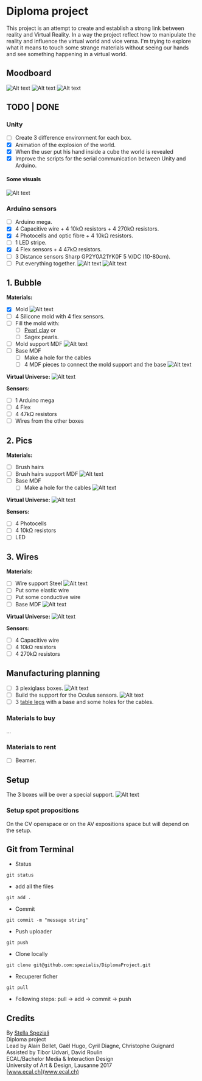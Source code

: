 # Diploma project
This project is an attempt to create and establish a strong link between reality and Virtual Reality. In a way the project reflect how to manipulate the reality and influence the virtual world and vice versa. I'm trying to explore what it means to touch some strange materials without seeing our hands and see something happening in a virtual world.

## Moodboard
![Alt text](Readme_data/Moodboard/Moodboard_Page_07.png)
![Alt text](Readme_data/Moodboard/Moodboard_Page_05.png)
![Alt text](Readme_data/Moodboard/Moodboard_Page_03.png)

## TODO | DONE
### Unity
- [ ] Create 3 difference environment for each box.
- [x] Animation of the explosion of the world.
- [x] When the user put his hand inside a cube the world is revealed
- [x] Improve the scripts for the serial communication between Unity and Arduino.

#### Some visuals
![Alt text](Readme_data/Images/Test_scene.png)

### Arduino sensors
- [ ] Arduino mega.
- [x] 4 Capacitive wire + 4 10kΩ resistors + 4 270kΩ resistors.
- [x] 4 Photocells and optic fibre + 4 10kΩ resistors.
- [ ] 1 LED stripe.
- [x] 4 Flex sensors + 4 47kΩ resistors.
- [ ] 3 Distance sensors Sharp GP2Y0A21YK0F 5 V/DC (10-80cm).
- [ ] Put everything together.
![Alt text](Readme_data/Images/Arduino_sensors_connections.png)
![Alt text](Readme_data/Images/Arduino_sensors_connections_scheme.png)

## 1. Bubble
**Materials:**
- [x] Mold
![Alt text](Readme_data/Photos/IMG_20170511_193611.jpg)
- [ ] 4 Silicone mold with 4 flex sensors.
- [ ] Fill the mold with:
	- [ ] [Pearl clay](https://s-media-cache-ak0.pinimg.com/originals/c7/f3/d3/c7f3d376586a34ae77c89879f5f09bfa.jpg) or
	- [ ] Sagex pearls.
- [ ] Mold support MDF
![Alt text](Readme_data/Images/Bubble_mold_support.png)
- [ ] Base MDF
	- [ ] Make a hole for the cables
	- [ ] 4 MDF pieces to connect the mold support and the base
![Alt text](Readme_data/Images/Bubble_base.png)

**Virtual Universe:**
![Alt text](Readme_data/Images/Bubble_world.png)

**Sensors:**
- [ ] 1 Arduino mega
- [ ] 4 Flex
- [ ] 4 47kΩ resistors
- [ ] Wires from the other boxes

## 2. Pics
**Materials:**
- [ ] Brush hairs
- [ ] Brush hairs support MDF
![Alt text](Readme_data/Images/Pics_support.png)
- [ ] Base MDF
	- [ ] Make a hole for the cables
![Alt text](Readme_data/Images/Pics_base.png)

**Virtual Universe:**
![Alt text](Readme_data/Images/Pics_world.png)

**Sensors:**
- [ ] 4 Photocells
- [ ] 4 10kΩ resistors
- [ ] LED

## 3. Wires
**Materials:**
- [ ] Wire support Steel
![Alt text](Readme_data/Images/Wire_support.png)
- [ ] Put some elastic wire
- [ ] Put some conductive wire
- [ ] Base MDF
![Alt text](Readme_data/Images/Wire_base.png)

**Virtual Universe:**
![Alt text](Readme_data/Images/Wire_world.png)

**Sensors:**
- [ ] 4 Capacitive wire
- [ ] 4 10kΩ resistors
- [ ] 4 270kΩ resistors

## Manufacturing planning
- [ ] 3 plexiglass boxes.
![Alt text](Readme_data/Images/Plexi_box_2D.png)
- [ ] Build the support for the Oculus sensors.
![Alt text](Readme_data/Images/Setup_pieces_2D-02.jpg)
- [ ] 3 [table legs](http://www.ikea.com/ch/it/catalog/products/70217973/) with a base and some holes for the cables.

### Materials to buy
...

### Materials to rent
- [ ] Beamer.

## Setup
The 3 boxes will be over a special support.
![Alt text](Readme_data/Images/Setup_pieces_2D-01.jpg)

### Setup spot propositions
On the CV openspace or on the AV expositions space but will depend on the setup.

## Git from Terminal
- Status
```
git status
```

- add all the files
```
git add .
```

- Commit
```
git commit -m "message string"
```

- Push uploader
```
git push
```

- Clone locally
```
git clone git@github.com:spezialis/DiplomaProject.git
```

- Recuperer ficher
```
git pull
```

- Following steps:
pull -> add -> commit -> push

## Credits
By [Stella Speziali](https://stellaspeziali.myportfolio.com/)<br>
Diploma project<br>
Lead by Alain Bellet, Gaël Hugo, Cyril Diagne, Christophe Guignard<br>
Assisted by Tibor Udvari, David Roulin<br>
ECAL/Bachelor Media & Interaction Design<br>
University of Art & Design, Lausanne 2017<br>
[www.ecal.ch](www.ecal.ch)
